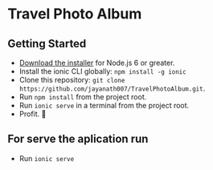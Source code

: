 # Travel Photo Album



## Getting Started

* [Download the installer](https://nodejs.org/) for Node.js 6 or greater.
* Install the ionic CLI globally: `npm install -g ionic`
* Clone this repository: `git clone https://github.com/jayanath007/TravelPhotoAlbum.git`.
* Run `npm install` from the project root.
* Run `ionic serve` in a terminal from the project root.
* Profit. :tada:


## For serve the aplication run
* Run `ionic serve`
 

